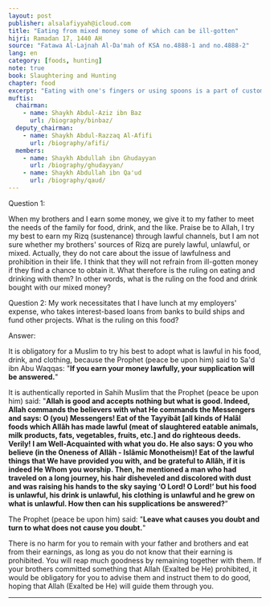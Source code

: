 ```yaml
---
layout: post
publisher: alsalafiyyah@icloud.com
title: "Eating from mixed money some of which can be ill-gotten"
hijri: Ramadan 17, 1440 AH
source: "Fatawa Al-Lajnah Al-Da'mah of KSA no.4888-1 and no.4888-2"
lang: en
category: [foods, hunting]
note: true
book: Slaughtering and Hunting
chapter: food
excerpt: "Eating with one's fingers or using spoons is a part of customs. It was the guidance of the Prophet (peace be upon him) that he used to eat with three fingers."
muftis:
  chairman: 
    - name: Shaykh Abdul-Aziz ibn Baz
      url: /biography/binbaz/
  deputy_chairman:
    - name: Shaykh Abdul-Razzaq Al-Afifi
      url: /biography/afifi/
  members: 
    - name: Shaykh Abdullah ibn Ghudayyan
      url: /biography/ghudayyan/
    - name: Shaykh Abdullah ibn Qa'ud
      url: /biography/qaud/
---
```


Question 1:

When my brothers and I earn some money, we give it to my father to meet the needs of the family for food, drink, and the like. Praise be to Allah, I try my best to earn my Rizq (sustenance) through lawful channels, but I am not sure whether my brothers' sources of Rizq are purely lawful, unlawful, or mixed. Actually, they do not care about the issue of lawfulness and prohibition in their life. I think that they will not refrain from ill-gotten money if they find a chance to obtain it. What therefore is the ruling on eating and drinking with them? In other words, what is the ruling on the food and drink bought with our mixed money? 

Question 2: My work necessitates that I have lunch at my employers' expense, who takes interest-based loans from banks to build ships and fund other projects. What is the ruling on this food? 

Answer:

It is obligatory for a Muslim to try his best to adopt what is lawful in his food, drink, and clothing, because the Prophet (peace be upon him) said to Sa'd ibn Abu Waqqas: "**If you earn your money lawfully, your supplication will be answered.**"

It is authentically reported in Sahih Muslim that the Prophet (peace be upon him) said: "**Allah is good and accepts nothing but what is good. Indeed, Allah commands the believers with what He commands the Messengers and says: O (you) Messengers! Eat of the Tayyibât [all kinds of Halâl foods which Allâh has made lawful (meat of slaughtered eatable animals, milk products, fats, vegetables, fruits, etc.] and do righteous deeds. Verily! I am Well-Acquainted with what you do. He also says: O you who believe (in the Oneness of Allâh - Islâmic Monotheism)! Eat of the lawful things that We have provided you with, and be grateful to Allâh, if it is indeed He Whom you worship. Then, he mentioned a man who had traveled on a long journey, his hair disheveled and discolored with dust and was raising his hands to the sky saying ‘O Lord! O Lord!’ but his food is unlawful, his drink is unlawful, his clothing is unlawful and he grew on what is unlawful. How then can his supplications be answered?**” 

The Prophet (peace be upon him) said: "**Leave what causes you doubt and turn to what does not cause you doubt.**"

There is no harm for you to remain with your father and brothers and eat from their earnings, as long as you do not know that their earning is prohibited. You will reap much goodness by remaining together with them. If your brothers committed something that Allah (Exalted be He) prohibited, it would be obligatory for you to advise them and instruct them to do good, hoping that Allah (Exalted be He) will guide them through you.

---
[^1]: Narrated by Al-Tabarany, Al-Awsat, vol. 7, p. 255, no. 6491, verified by Al-Tahhan.
[^2]: Muslim, Sahih, Book on Zakah, no. 1015; Al-Tirmidhy, Sunan, Book on Tafsir, no. 2989; Ahmad ibn Hanbal, Musnad, vol. 2, p. 328; and Al-Darimy, Sunan, Book on heart-softening narrations, no. 2717.
[^3]: Al-Tirmidhy, Sunan, Book on Resurrection, heart-softening narrations, and piety, no. 2518; Al-Nasa*y, Sunan, Book on drinks, no. 5711; Ahmad, Musnad, vol. 1, p. 200; Al-Darimy, Sunan; Book on transactions, no. 2532.
